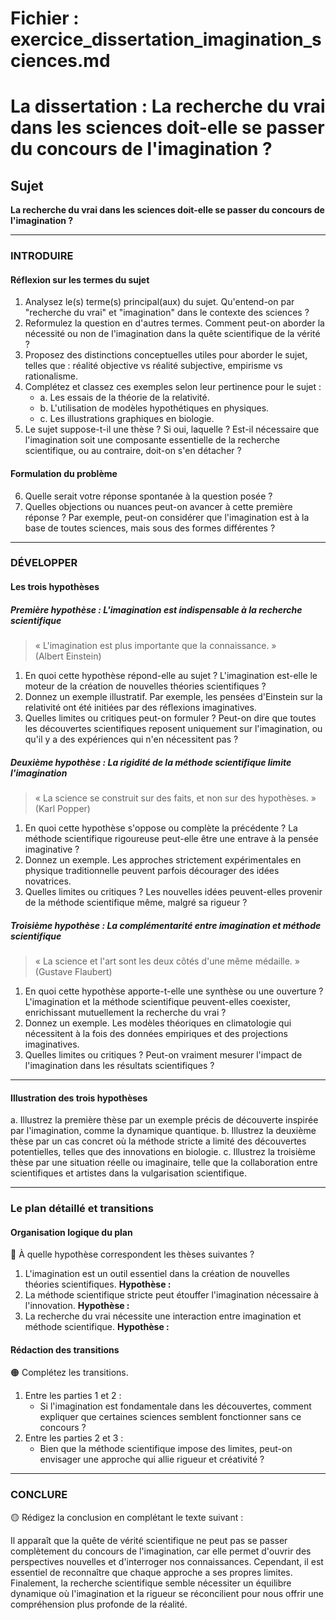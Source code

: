 # Fichier : exercice_dissertation_imagination_sciences.md

# La dissertation : La recherche du vrai dans les sciences doit-elle se passer du concours de l'imagination ?

## Sujet
**La recherche du vrai dans les sciences doit-elle se passer du concours de l'imagination ?**

---

### INTRODUIRE

#### Réflexion sur les termes du sujet

1. Analysez le(s) terme(s) principal(aux) du sujet. Qu'entend-on par "recherche du vrai" et "imagination" dans le contexte des sciences ?
2. Reformulez la question en d'autres termes. Comment peut-on aborder la nécessité ou non de l'imagination dans la quête scientifique de la vérité ?
3. Proposez des distinctions conceptuelles utiles pour aborder le sujet, telles que : réalité objective vs réalité subjective, empirisme vs rationalisme.
4. Complétez et classez ces exemples selon leur pertinence pour le sujet :
   - a. Les essais de la théorie de la relativité.  
   - b. L'utilisation de modèles hypothétiques en physiques.  
   - c. Les illustrations graphiques en biologie.
5. Le sujet suppose-t-il une thèse ? Si oui, laquelle ? Est-il nécessaire que l'imagination soit une composante essentielle de la recherche scientifique, ou au contraire, doit-on s'en détacher ?

#### Formulation du problème

6. Quelle serait votre réponse spontanée à la question posée ? 
7. Quelles objections ou nuances peut-on avancer à cette première réponse ? Par exemple, peut-on considérer que l'imagination est à la base de toutes sciences, mais sous des formes différentes ?

---

### DÉVELOPPER

#### Les trois hypothèses

##### Première hypothèse : L'imagination est indispensable à la recherche scientifique

> « L'imagination est plus importante que la connaissance. »  
> (Albert Einstein)

1. En quoi cette hypothèse répond-elle au sujet ? L'imagination est-elle le moteur de la création de nouvelles théories scientifiques ? 
2. Donnez un exemple illustratif. Par exemple, les pensées d'Einstein sur la relativité ont été initiées par des réflexions imaginatives.
3. Quelles limites ou critiques peut-on formuler ? Peut-on dire que toutes les découvertes scientifiques reposent uniquement sur l'imagination, ou qu'il y a des expériences qui n'en nécessitent pas ?

##### Deuxième hypothèse : La rigidité de la méthode scientifique limite l'imagination

> « La science se construit sur des faits, et non sur des hypothèses. »  
> (Karl Popper)

1. En quoi cette hypothèse s'oppose ou complète la précédente ? La méthode scientifique rigoureuse peut-elle être une entrave à la pensée imaginative ?
2. Donnez un exemple. Les approches strictement expérimentales en physique traditionnelle peuvent parfois décourager des idées novatrices.
3. Quelles limites ou critiques ? Les nouvelles idées peuvent-elles provenir de la méthode scientifique même, malgré sa rigueur ?

##### Troisième hypothèse : La complémentarité entre imagination et méthode scientifique

> « La science et l'art sont les deux côtés d'une même médaille. »  
> (Gustave Flaubert)

1. En quoi cette hypothèse apporte-t-elle une synthèse ou une ouverture ? L'imagination et la méthode scientifique peuvent-elles coexister, enrichissant mutuellement la recherche du vrai ?
2. Donnez un exemple. Les modèles théoriques en climatologie qui nécessitent à la fois des données empiriques et des projections imaginatives.
3. Quelles limites ou critiques ? Peut-on vraiment mesurer l'impact de l'imagination dans les résultats scientifiques ?

---

#### Illustration des trois hypothèses

a. Illustrez la première thèse par un exemple précis de découverte inspirée par l'imagination, comme la dynamique quantique.
b. Illustrez la deuxième thèse par un cas concret où la méthode stricte a limité des découvertes potentielles, telles que des innovations en biologie.
c. Illustrez la troisième thèse par une situation réelle ou imaginaire, telle que la collaboration entre scientifiques et artistes dans la vulgarisation scientifique.

---

### Le plan détaillé et transitions

#### Organisation logique du plan

🔴 À quelle hypothèse correspondent les thèses suivantes ?

1. L'imagination est un outil essentiel dans la création de nouvelles théories scientifiques.
   **Hypothèse :** 
2. La méthode scientifique stricte peut étouffer l'imagination nécessaire à l'innovation.
   **Hypothèse :** 
3. La recherche du vrai nécessite une interaction entre imagination et méthode scientifique.
   **Hypothèse :** 

#### Rédaction des transitions

🟠 Complétez les transitions.

1. Entre les parties 1 et 2 :  
   - Si l'imagination est fondamentale dans les découvertes, comment expliquer que certaines sciences semblent fonctionner sans ce concours ?
2. Entre les parties 2 et 3 :  
   - Bien que la méthode scientifique impose des limites, peut-on envisager une approche qui allie rigueur et créativité ?

---

### CONCLURE

🟡 Rédigez la conclusion en complétant le texte suivant :

Il apparaît que la quête de vérité scientifique ne peut pas se passer complètement du concours de l'imagination, car elle permet d'ouvrir des perspectives nouvelles et d'interroger nos connaissances. Cependant, il est essentiel de reconnaître que chaque approche a ses propres limites. Finalement, la recherche scientifique semble nécessiter un équilibre dynamique où l'imagination et la rigueur se réconcilient pour nous offrir une compréhension plus profonde de la réalité.